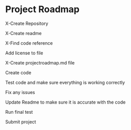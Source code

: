 # Project Roadmap
X-Create Repository

X-Create readme

X-Find code reference

Add license to file

X-Create projectroadmap.md file

Create code

Test code and make sure everything is working correctly

Fix any issues

Update Readme to make sure it is accurate with the code

Run final test

Submit project
